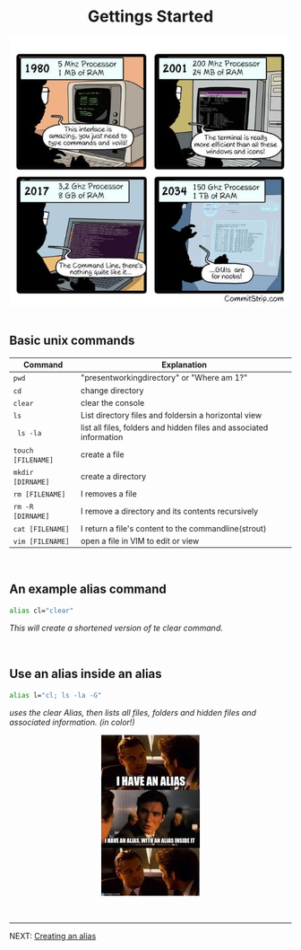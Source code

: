 <div align="center">
    <h1>Gettings Started</h1>
    <img alt="alias" src="../assets/images/alias1.jpg">
</div>
<br/>

## Basic unix commands
| Command | Explanation |
| ------- | ----------- |
| <code>pwd</code> | "presentworkingdirectory" or "Where am 1?" |
| <code>cd <NAMEOFDIRECTORY> </code> | change directory |
| <code>clear</code> | clear the console |
| <code>ls </code> | List directory files and foldersin a horizontal view |
| <code> ls -la </code> | list all files, folders and hidden files and associated information |
| <code>touch [FILENAME]</code>  | create a file |
| <code>mkdir [DIRNAME]</code>  | create a directory |
| <code>rm [FILENAME]</code> | I removes a file |
| <code>rm -R [DIRNAME]</code> |I remove a directory and its contents recursively |
| <code>cat [FILENAME] </code> | I return a file's content to the commandline(strout) |
| <code>vim [FILENAME] </code> | open a file in VIM to edit or view |

&nbsp;
## An example alias command

```zsh
alias cl="clear"
```
*This will create a shortened version of te clear command.* 

&nbsp;
## Use an alias inside an alias
```zsh
alias l="cl; ls -la -G"
```
*uses the clear Alias, then lists all files, folders and hidden files and associated information. (in color!)*

<div align="center">
    <img alt="creating an alias" src="../assets/images/alias3.jpg"> 
</div> 

&nbsp;

---
NEXT: [Creating an alias](01_creating_an_alias.md)
